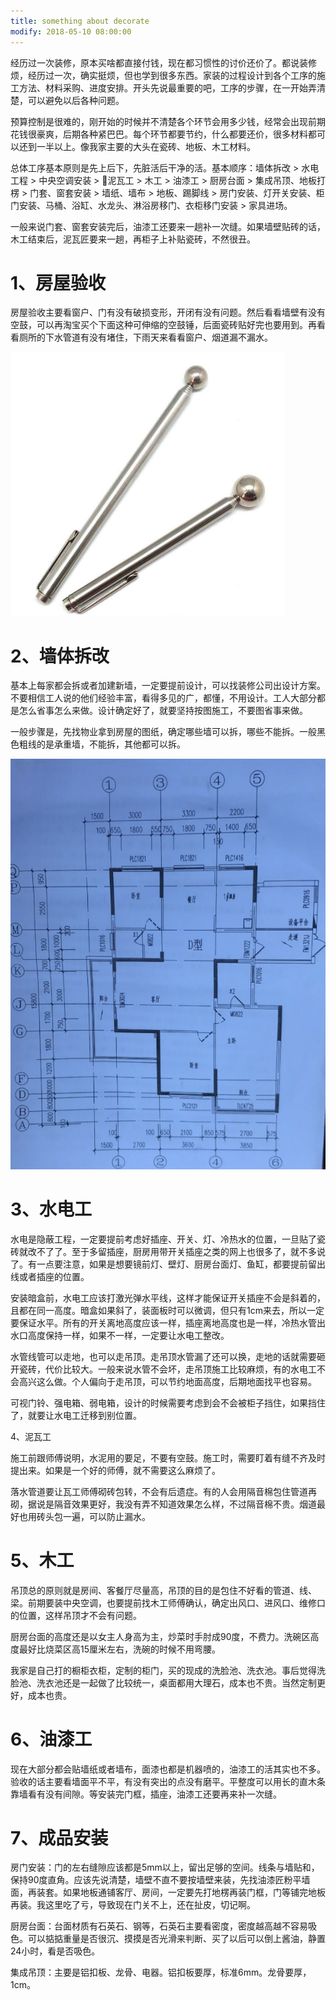 ```yaml
---
title: something about decorate
modify: 2018-05-10 08:00:00
---
```




经历过一次装修，原本买啥都直接付钱，现在都习惯性的讨价还价了。都说装修烦，经历过一次，确实挺烦，但也学到很多东西。家装的过程设计到各个工序的施工方法、材料采购、进度安排。开头先说最重要的吧，工序的步骤，在一开始弄清楚，可以避免以后各种问题。

<!-- more -->

预算控制是很难的，刚开始的时候并不清楚各个环节会用多少钱，经常会出现前期花钱很豪爽，后期各种紧巴巴。每个环节都要节约，什么都要还价，很多材料都可以还到一半以上。像我家主要的大头在瓷砖、地板、木工材料。

总体工序基本原则是先上后下，先脏活后干净的活。基本顺序：墙体拆改 > 水电工程 > 中央空调安装 > 泥瓦工  > 木工 > 油漆工 > 厨房台面 > 集成吊顶、地板打楞 > 门套、窗套安装  > 墙纸、墙布 > 地板、踢脚线 > 房门安装、灯开关安装、柜门安装、马桶、浴缸、水龙头、淋浴房移门、衣柜移门安装 > 家具进场。

一般来说门套、窗套安装完后，油漆工还要来一趟补一次缝。如果墙壁贴砖的话，木工结束后，泥瓦匠要来一趟，再柜子上补贴瓷砖，不然很丑。

# 1、房屋验收

房屋验收主要看窗户、门有没有破损变形，开闭有没有问题。然后看看墙壁有没有空鼓，可以再淘宝买个下面这种可伸缩的空鼓锤，后面瓷砖贴好完也要用到。再看看厕所的下水管道有没有堵住，下雨天来看看窗户、烟道漏不漏水。

![95231536025009844](assets/95231536025009844.png)

# 2、**墙体拆改**

基本上每家都会拆或者加建新墙，一定要提前设计，可以找装修公司出设计方案。不要相信工人说的他们经验丰富，看得多见的广，都懂，不用设计。工人大部分都是怎么省事怎么来做。设计确定好了，就要坚持按图施工，不要图省事来做。

一般步骤是，先找物业拿到房屋的图纸，确定哪些墙可以拆，哪些不能拆。一般黑色粗线的是承重墙，不能拆，其他都可以拆。

![21371536025852648](assets/21371536025852648.png)

# 3、水电工

水电是隐蔽工程，一定要提前考虑好插座、开关、灯、冷热水的位置，一旦贴了瓷砖就改不了了。至于多留插座，厨房用带开关插座之类的网上也很多了，就不多说了。有一点要注意，如果是想要镜前灯、壁灯、厨房台面灯、鱼缸，都要提前留出线或者插座的位置。

安装暗盒前，水电工应该打激光弹水平线，这样才能保证开关插座不会是斜着的，且都在同一高度。暗盒如果斜了，装面板时可以微调，但只有1cm来去，所以一定要保证水平。所有的开关离地高度应该一样，插座离地高度也是一样，冷热水管出水口高度保持一样，如果不一样，一定要让水电工整改。

水管线管可以走地，也可以走吊顶。走吊顶水管漏了还可以换，走地的话就需要砸开瓷砖，代价比较大。一般来说水管不会坏，走吊顶施工比较麻烦，有的水电工不会高兴这么做。个人偏向于走吊顶，可以节约地面高度，后期地面找平也容易。

可视门铃、强电箱、弱电箱，设计的时候需要考虑到会不会被柜子挡住，如果挡住了，就要让水电工迁移到别位置。

4、泥瓦工

施工前跟师傅说明，水泥用的要足，不要有空鼓。施工时，需要盯着有缝不齐及时提出来。如果是一个好的师傅，就不需要这么麻烦了。

落水管道要让瓦工师傅砌砖包转，不会有后遗症。有的人会用隔音棉包住管道再砌，据说是隔音效果更好，我没有弄不知道效果怎么样，不过隔音棉不贵。烟道最好也用砖头包一遍，可以防止漏水。

# 5、木工

吊顶总的原则就是房间、客餐厅尽量高，吊顶的目的是包住不好看的管道、线、梁。前期要装中央空调，也要提前找木工师傅确认，确定出风口、进风口、维修口的位置，这样吊顶才不会有问题。

厨房台面的高度还是以女主人身高为主，炒菜时手肘成90度，不费力。洗碗区高度最好比烧菜区高15厘米左右，洗碗的时候不用弯腰。

我家是自己打的橱柜衣柜，定制的柜门，买的现成的洗脸池、洗衣池。事后觉得洗脸池、洗衣池还是一起做了比较统一，桌面都用大理石，成本也不贵。当然定制更好，成本也贵。

# 6、油漆工

现在大部分都会贴墙纸或者墙布，面漆也都是机器喷的，油漆工的活其实也不多。验收的话主要看墙面平不平，有没有突出的点没有磨平。平整度可以用长的直木条靠墙看有没有间隙。等安装完门框，插座，油漆工还要再来补一次缝。

# 7、成品安装

房门安装：门的左右缝隙应该都是5mm以上，留出足够的空间。线条与墙贴和，保持90度直角。应该先说清楚，墙壁不直不要按墙壁来装，先找油漆匠粉平墙面，再装套。如果地板通铺客厅、房间，一定要先打地楞再装门框，门等铺完地板再装。我这里吃了亏，导致现在门关不上，还在扯皮，切记啊。

厨房台面：台面材质有石英石、钢等，石英石主要看密度，密度越高越不容易吸色。可以掂掂重量是否很沉、摸摸是否光滑来判断、买了以后可以倒上酱油，静置24小时，看是否吸色。

集成吊顶：主要是铝扣板、龙骨、电器。铝扣板要厚，标准6mm。龙骨要厚，1cm。